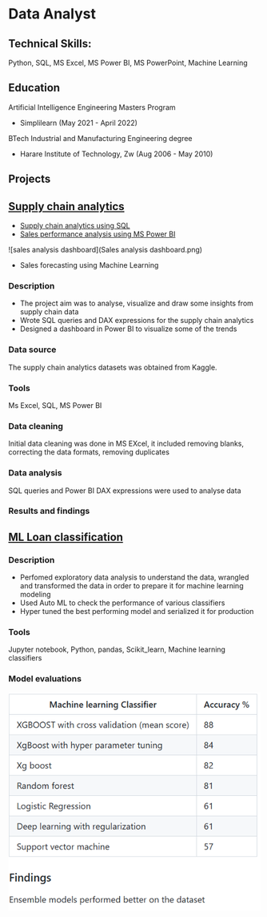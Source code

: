 # Data Analyst

## Technical Skills:
Python, SQL, MS Excel, MS Power BI, MS PowerPoint, Machine Learning

## Education

Artificial Intelligence Engineering Masters Program
- Simplilearn (May 2021 - April 2022)

BTech Industrial and Manufacturing Engineering degree                
- Harare Institute of Technology, Zw (Aug 2006 - May 2010)

## Projects 

## [Supply chain analytics](https://github.com/mjchimbadzwa/Supply-Chain-Analytics)

- [Supply chain analytics using SQL](https://github.com/mjchimbadzwa/Supply-Chain-Analytics/blob/main/supply%20chain%20analytics/Supply%20chain%20analytics.pdf)
- [Sales performance analysis using MS Power BI](https://github.com/mjchimbadzwa/Supply-Chain-Analytics/blob/main/supply%20chain%20analytics/Sales%20performance%20analysis.pbix)
  
![sales analysis dashboard](Sales analysis dashboard.png)

- Sales forecasting using Machine Learning 


### Description
- The project aim was to analyse, visualize and draw some insights from supply chain data
- Wrote SQL queries and DAX expressions for the supply chain analytics
- Designed a dashboard in Power BI to visualize some of the trends

### Data source  
The supply chain analytics datasets was obtained from Kaggle.

### Tools 
Ms Excel, SQL, MS Power BI 

### Data cleaning 
Initial data cleaning was done in MS EXcel, it included removing blanks, correcting the data formats, removing duplicates

### Data analysis 
SQL queries and Power BI DAX expressions were used to analyse data 

### Results and findings 


## [ML Loan classification](https://github.com/mjchimbadzwa/ML-Classification-project) 

### Description 
- Perfomed exploratory data analysis to understand the data, wrangled and transformed the data in order to prepare it for machine learning modeling
- Used Auto ML to check the performance of various classifiers 
- Hyper tuned the best performing model and serialized it for production 

### Tools 
Jupyter notebook, Python, pandas, Scikit_learn, Machine learning classifiers 

### Model evaluations 
![](https://github.com/mjchimbadzwa/portfolio/blob/main/ML%20accuracy.png)
